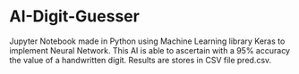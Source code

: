 # AI-Digit-Guesser
Jupyter Notebook made in Python using Machine Learning library Keras to implement Neural Network. This AI is able to ascertain with a 95% accuracy the value of a handwritten digit. Results are stores in CSV file pred.csv.
